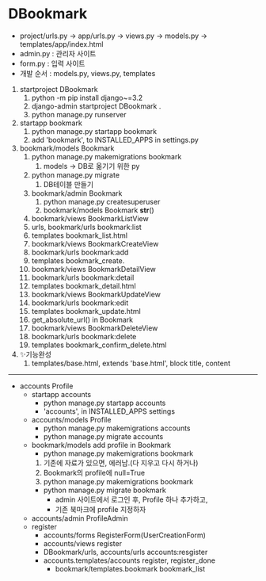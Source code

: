 # DBookmark
- project/urls.py -> app/urls.py -> views.py -> models.py -> templates/app/index.html
- admin.py : 관리자 사이트
- form.py : 입력 사이트
- 개발 순서 : models.py, views.py, templates
1. startproject DBookmark
   1. python -m pip install django~=3.2
   2. django-admin startproject DBookmark .
   3. python manage.py runserver
2. startapp bookmark
   1. python manage.py startapp bookmark
   2. add 'bookmark', to INSTALLED_APPS in settings.py
3. bookmark/models Bookmark
   1. python manage.py makemigrations bookmark
      1. models -> DB로 옮기기 위한 py
   2. python manage.py migrate
      1. DB테이블 만들기
   3. bookmark/admin Bookmark
      1. python manage.py createsuperuser
      2. bookmark/models Bookmark __str__()
   4. bookmark/views BookmarkListView
   5. urls, bookmark/urls bookmark:list
   6. templates bookmark_list.html
   7. bookmark/views BookmarkCreateView
   8. bookmark/urls bookmark:add
   9. templates bookmark_create.
   10. bookmark/views BookmarkDetailView
   11. bookmark/urls bookmark:detail
   12. templates bookmark_detail.html
   13. bookmark/views BookmarkUpdateView
   14. bookmark/urls bookmark:edit
   15. templates bookmark_update.html
   16. get_absolute_url() in Bookmark
   17. bookmark/views BookmarkDeleteView
   18. bookmark/urls bookmark:delete
   19. templates bookmark_confirm_delete.html
4. ✨기능완성
   1. templates/base.html, extends 'base.html', block title, content
   
---
- accounts Profile
  - startapp accounts
    - python manage.py startapp accounts
    - 'accounts', in INSTALLED_APPS settings
  - accounts/models Profile
    - python manage.py makemigrations accounts
    - python manage.py migrate accounts
  - bookmark/models add profile in Bookmark
    - python manage.py makemigrations bookmark
    1. 기존에 자료가 있으면, 에러남.(다 지우고 다시 하거나)
    2. Bookmark의 profile에 null=True
    3. python manage.py makemigrations bookmark
    - python manage.py migrate bookmark
      - admin 사이트에서 로그인 후, Profile 하나 추가하고,
      - 기존 북마크에 profile 지정하자
  - accounts/admin ProfileAdmin
  - register
    - accounts/forms RegisterForm(UserCreationForm)
    - accounts/views register
    - DBookmark/urls, accounts/urls accounts:resgister
    - accounts.templates/accounts register, register_done
      - bookmark/templates.bookmark bookmark_list
